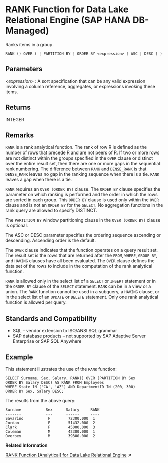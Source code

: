 <!-- loio36d411cb841f42c792858d7cab19b626 -->

# RANK Function for Data Lake Relational Engine \(SAP HANA DB-Managed\)

Ranks items in a group.



```
RANK () OVER ( [ PARTITION BY ] ORDER BY <expression> [ ASC | DESC ] )
```



<a name="loio36d411cb841f42c792858d7cab19b626__section_g1y_dm5_vrb"/>

## Parameters

 *<expression\>*
 :   A sort specification that can be any valid expression involving a column reference, aggregates, or expressions invoking these items.

 

<a name="loio36d411cb841f42c792858d7cab19b626__section_pnl_2m5_vrb"/>

## Returns

INTEGER



<a name="loio36d411cb841f42c792858d7cab19b626__section_ffx_2m5_vrb"/>

## Remarks

`RANK` is a rank analytical function. The rank of row R is defined as the number of rows that precede R and are not peers of R. If two or more rows are not distinct within the groups specified in the `OVER` clause or distinct over the entire result set, then there are one or more gaps in the sequential rank numbering. The difference between `RANK` and `DENSE_RANK` is that `DENSE_RANK` leaves no gap in the ranking sequence when there is a tie. `RANK` leaves a gap when there is a tie.

`RANK` requires an `OVER (ORDER BY)` clause. The `ORDER BY` clause specifies the parameter on which ranking is performed and the order in which the rows are sorted in each group. This `ORDER BY` clause is used only within the `OVER` clause and is not an `ORDER BY` for the `SELECT`. No aggregation functions in the rank query are allowed to specify DISTINCT.

The `PARTITION BY` window partitioning clause in the `OVER (ORDER BY)` clause is optional.

The ASC or DESC parameter specifies the ordering sequence ascending or descending. Ascending order is the default.

The `OVER` clause indicates that the function operates on a query result set. The result set is the rows that are returned after the `FROM`, `WHERE`, `GROUP BY`, and `HAVING` clauses have all been evaluated. The `OVER` clause defines the data set of the rows to include in the computation of the rank analytical function.

`RANK` is allowed only in the select list of a `SELECT` or `INSERT` statement or in the `ORDER BY` clause of the `SELECT` statement. `RANK` can be in a view or a union. The `RANK` function cannot be used in a subquery, a `HAVING` clause, or in the select list of an `UPDATE` or `DELETE` statement. Only one rank analytical function is allowed per query.



<a name="loio36d411cb841f42c792858d7cab19b626__section_t5m_fm5_vrb"/>

## Standards and Compatibility

-   SQL – vendor extension to ISO/ANSI SQL grammar
-   SAP database products – not supported by SAP Adaptive Server Enterprise or SAP SQL Anywhere



<a name="loio36d411cb841f42c792858d7cab19b626__section_vbz_fm5_vrb"/>

## Example

This statement illustrates the use of the `RANK` function:

```
SELECT Surname, Sex, Salary, RANK() OVER (PARTITION BY Sex 
ORDER BY Salary DESC) AS RANK FROM Employees 
WHERE State IN ('CA', 'AZ') AND DepartmentID IN (200, 300)
ORDER BY Sex, Salary DESC;
```

The results from the above query:

```
Surname           Sex      Salary     RANK
-------           ---      ------     ----
Savarino           F        72300.000  1
Jordan             F        51432.000  2
Clark              F        45000.000  3
Coleman            M        42300.000  1
Overbey            M        39300.000  2
```

**Related Information**  


[RANK Function [Analytical] for Data Lake Relational Engine](https://help.sap.com/viewer/19b3964099384f178ad08f2d348232a9/2023_1_QRC/en-US/a57337e084f21015aa46b31299b91d70.html "Ranks items in a group.") :arrow_upper_right:

